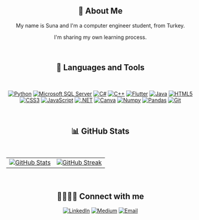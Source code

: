 <section align="center">
<div class="markdown-heading" dir="auto">
  <h2 align="center" class="heading-element" dir="auto">💫 About Me</h2>
  <a id="user-content--languages-and-tools" class="anchor" aria-label="Permalink: 💫 About Me" href="#-languages-and-tools"></a>
  <p dir="auto"> My name is Suna and I'm a computer engineer student, from Turkey. <p/>
  <p dir="auto"> I'm sharing my own learning process. <p/>
</div>
</section>


<section align="center">
<br>
<div class="markdown-heading" dir="auto">
  <h2 align="center" class="heading-element" dir="auto">🧰 Languages and Tools</h2>
  <a id="user-content--languages-and-tools" class="anchor" aria-label="Permalink: 🧰 Languages and Tools" href="#-languages-and-tools"></a>
</div>
<br>
<p dir="auto">
  <a href="https://www.python.org/" target="_blank" rel="noopener noreferrer"><img src="https://img.shields.io/badge/Python-3776AB?style=for-the-badge&logo=python&logoColor=white" alt="Python" /></a>
  <a href="https://www.microsoft.com/en-us/sql-server" target="_blank" rel="noopener noreferrer"><img src="https://img.shields.io/badge/Microsoft_SQL_Server-CC2927?style=for-the-badge&logo=microsoft-sql-server&logoColor=white" alt="Microsoft SQL Server" /></a>
  <a href="https://learn.microsoft.com/en-us/dotnet/csharp/" target="_blank" rel="noopener noreferrer"><img src="https://img.shields.io/badge/C%23-239120?style=for-the-badge&logo=csharp&logoColor=white" alt="C#" /></a>
  <a href="https://isocpp.org/" target="_blank" rel="noopener noreferrer"><img src="https://img.shields.io/badge/C++-00599C?style=for-the-badge&logo=cplusplus&logoColor=white" alt="C++" /></a>
  <a href="https://flutter.dev/" target="_blank" rel="noopener noreferrer"><img src="https://img.shields.io/badge/Flutter-02569B?style=for-the-badge&logo=flutter&logoColor=white" alt="Flutter" /></a>
  <a href="https://www.java.com/" target="_blank" rel="noopener noreferrer"><img src="https://img.shields.io/badge/Java-007396?style=for-the-badge&logo=java&logoColor=white" alt="Java" /></a>
  <a href="https://developer.mozilla.org/en-US/docs/Web/HTML" target="_blank" rel="noopener noreferrer"><img src="https://img.shields.io/badge/HTML5-E34F26?style=for-the-badge&logo=html5&logoColor=white" alt="HTML5" /></a>
  <a href="https://developer.mozilla.org/en-US/docs/Web/CSS" target="_blank" rel="noopener noreferrer"><img src="https://img.shields.io/badge/CSS3-1572B6?style=for-the-badge&logo=css3&logoColor=white" alt="CSS3" /></a>
  <a href="https://www.javascript.com/" target="_blank" rel="noopener noreferrer"><img src="https://img.shields.io/badge/JavaScript-F7DF1E?style=for-the-badge&logo=javascript&logoColor=black" alt="JavaScript" /></a>
  <a href="https://dotnet.microsoft.com/" target="_blank" rel="noopener noreferrer"><img src="https://img.shields.io/badge/.NET-512BD4?style=for-the-badge&logo=dotnet&logoColor=white" alt=".NET" /></a>
  <a href="https://www.canva.com/" target="_blank" rel="noopener noreferrer"><img src="https://img.shields.io/badge/Canva-00C4CC?style=for-the-badge&logo=canva&logoColor=white" alt="Canva" /></a>
  <a href="https://numpy.org/" target="_blank" rel="noopener noreferrer"><img src="https://img.shields.io/badge/Numpy-013243?style=for-the-badge&logo=numpy&logoColor=white" alt="Numpy" /></a>
  <a href="https://pandas.pydata.org/" target="_blank" rel="noopener noreferrer"><img src="https://img.shields.io/badge/Pandas-150458?style=for-the-badge&logo=pandas&logoColor=white" alt="Pandas" /></a>
  <a href="https://git-scm.com/" target="_blank" rel="noopener noreferrer"><img src="https://img.shields.io/badge/Git-F05032?style=for-the-badge&logo=git&logoColor=white" alt="Git" /></a>
</p>
</section>



<section align="center">
<br>
<div class="markdown-heading" dir="auto">
  <h2 align="center" class="heading-element" dir="auto">📊 GitHub Stats</h2>
  <a id="user-content--languages-and-tools" class="anchor" aria-label="Permalink: 📊 GitHub Stats" href="#-languages-and-tools"></a>
</div>
<br/>
</section>

<markdown-accessiblity-table data-catalyst="">
<table>
<tbody>
  <tr>
    <td>
      <a target="_blank" rel="noopener noreferrer nofollow" href="https://github-readme-stats.vercel.app/api?username=suna-slgl&show_icons=true&theme=tokyonight&hide_border=true&include_all_commits=false&count_private=false">
        <img src="https://github-readme-stats.vercel.app/api?username=suna-slgl&show_icons=true&theme=tokyonight&hide_border=true&include_all_commits=false&count_private=false" alt="GitHub Stats" title="GitHub Stats" style="max-width: 100%;" />
      </a>
    </td>
    <td>
      <a target="_blank" rel="noopener noreferrer nofollow" href="https://github-readme-streak-stats.herokuapp.com/?user=suna-slgl&theme=tokyonight&hide_border=true">
        <img src="https://github-readme-streak-stats.herokuapp.com/?user=suna-slgl&theme=tokyonight&hide_border=true" alt="GitHub Streak" title="GitHub Streak" style="max-width: 100%;" />
      </a>
    </td>
  </tr>
</tbody>
</table>
</markdown-accessiblity-table>


<section align="center"> 
<br>
  <div class="markdown-heading" dir="auto">
    <h2 class="heading-element" dir="auto">🫱🏼‍🫲🏼 Connect with me</h2>
    <a id="user-content--connect-with-me" class="anchor" aria-label="Permalink: 🫱🏼‍🫲🏼 Connect with me" href="#-connect-with-me"></a>
  </div>
  <p dir="auto">
    <a href="https://www.linkedin.com/in/suna-s/" rel="nofollow"><img src="https://img.shields.io/badge/LinkedIn-%230077B5.svg?style=for-the-badge&logo=linkedin&logoColor=white" alt="LinkedIn" /></a>
    <a href="https://medium.com/@suna_" rel="nofollow"><img src="https://img.shields.io/badge/Medium-12100E?style=for-the-badge&logo=medium&logoColor=white" alt="Medium" /></a>
    <a href="mailto:sunasalgali@outlook.com" rel="nofollow"><img src="https://img.shields.io/badge/Email-0078D4?style=for-the-badge&logo=microsoft-outlook&logoColor=white" alt="Email" /></a>
  </p>
<br/>
</section>


<!-- Proudly created with GPRM ( https://gprm.itsvg.in ) -->
